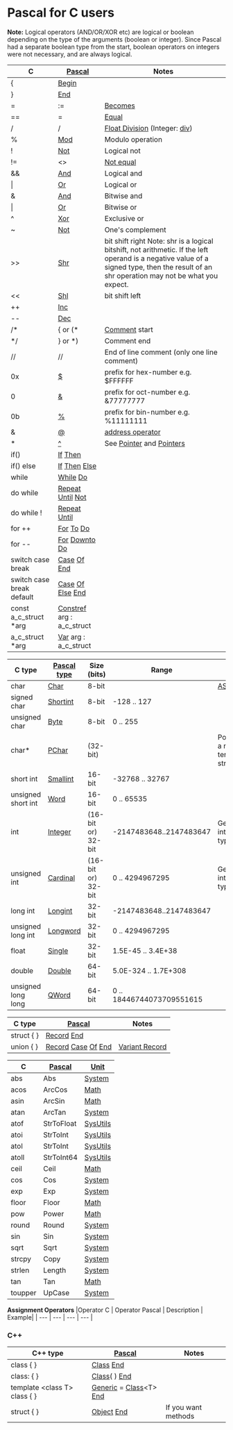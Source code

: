 Pascal for C users
==================

**Note:** Logical operators (AND/OR/XOR etc) are logical or boolean depending on the type of the arguments (boolean or integer). Since Pascal had a separate boolean type from the start, boolean operators on integers were not necessary, and are always logical.

| C   | [Pascal](https://wiki.freepascal.org/Pascal "Pascal") | Notes |
| --- | --- | --- |
| {   | [Begin](https://wiki.freepascal.org/Begin "Begin") |     |
| }   | [End](https://wiki.freepascal.org/End "End") |     |
| =   | :=  | [Becomes](https://wiki.freepascal.org/Becomes "Becomes") |
| ==  | =   | [Equal](https://wiki.freepascal.org/Equal "Equal") |
| /   | /   | [Float Division](https://wiki.freepascal.org/Slash "Slash") (Integer: [div](https://wiki.freepascal.org/Div "Div")) |
| %   | [Mod](https://wiki.freepascal.org/Mod "Mod") | Modulo operation |
| !   | [Not](https://wiki.freepascal.org/Not "Not") | Logical not |
| !=  | <>  | [Not equal](https://wiki.freepascal.org/Not_equal "Not equal") |
| &&  | [And](https://wiki.freepascal.org/And "And") | Logical and |
| \|  | [Or](https://wiki.freepascal.org/Or "Or") | Logical or |
| &   | [And](https://wiki.freepascal.org/And "And") | Bitwise and |
| \|  | [Or](https://wiki.freepascal.org/Or "Or") | Bitwise or |
| ^   | [Xor](https://wiki.freepascal.org/Xor "Xor") | Exclusive or |
| ~   | [Not](https://wiki.freepascal.org/Not "Not") | One's complement |
| >\> | [Shr](https://wiki.freepascal.org/Shr "Shr") | bit shift right   Note: shr is a logical bitshift, not arithmetic. If the left operand is a negative value of a signed type, then the result of an shr operation may not be what you expect. |
| <<  | [Shl](https://wiki.freepascal.org/Shl "Shl") | bit shift left |
| \+\+ | [Inc](https://wiki.freepascal.org/Inc "Inc") |     |
| \-\- | [Dec](https://wiki.freepascal.org/Dec "Dec") |     |
| /\* | { or (* | [Comment](https://wiki.freepascal.org/Comments "Comments") start |
| */  | } or *) | Comment end |
| //  | //  | End of line comment (only one line comment) |
| 0x  | [$](https://wiki.freepascal.org/Dollar_sign "Dollar sign") | prefix for hex-number e.g. $FFFFFF |
| 0   | [&](https://wiki.freepascal.org/%26 "&") | prefix for oct-number e.g. &77777777 |
| 0b  | [%](https://wiki.freepascal.org/Percent_sign "Percent sign") | prefix for bin-number e.g. %11111111 |
| &   | [@](https://wiki.freepascal.org/@ "@") | [address operator](https://wiki.freepascal.org/@ "@") |
| \*  | [ ^ ](https://wiki.freepascal.org/%5E"^") | See [Pointer](https://wiki.freepascal.org/Pointer "Pointer") and [Pointers](https://wiki.freepascal.org/Pointers "Pointers") |
| if() | [If](https://wiki.freepascal.org/If "If") [Then](https://wiki.freepascal.org/Then "Then") |     |
| if() else | [If](https://wiki.freepascal.org/If "If") [Then](https://wiki.freepascal.org/Then "Then") [Else](https://wiki.freepascal.org/Else "Else") |     |
| while | [While](https://wiki.freepascal.org/While "While") [Do](https://wiki.freepascal.org/Do "Do") |     |
| do while | [Repeat](https://wiki.freepascal.org/Repeat "Repeat") [Until](https://wiki.freepascal.org/Until "Until") [Not](https://wiki.freepascal.org/Not "Not") |     |
| do while ! | [Repeat](https://wiki.freepascal.org/Repeat "Repeat") [Until](https://wiki.freepascal.org/Until "Until") |     |
| for ++ | [For](https://wiki.freepascal.org/For "For") [To](https://wiki.freepascal.org/To "To") [Do](https://wiki.freepascal.org/Do "Do") |     |
| for -- | [For](https://wiki.freepascal.org/For "For") [Downto](https://wiki.freepascal.org/Downto "Downto") [Do](https://wiki.freepascal.org/Do "Do") |     |
| switch case break | [Case](https://wiki.freepascal.org/Case "Case") [Of](https://wiki.freepascal.org/Of "Of") [End](https://wiki.freepascal.org/End "End") |     |
| switch case break default | [Case](https://wiki.freepascal.org/Case "Case") [Of](https://wiki.freepascal.org/Of "Of") [Else](https://wiki.freepascal.org/Else "Else") [End](https://wiki.freepascal.org/End "End") |     |
| const a\_c\_struct *arg | [Constref](https://wiki.freepascal.org/Constref "Constref") arg : a\_c\_struct |     |
| a\_c\_struct *arg | [Var](https://wiki.freepascal.org/Var "Var") arg : a\_c\_struct |     |

  

| C type | [Pascal](https://wiki.freepascal.org/Pascal "Pascal") [type](https://wiki.freepascal.org/Data_type "Data type") | Size (bits) | Range | Notes |
| --- | --- | --- | --- | --- |
| char | [Char](https://wiki.freepascal.org/Char "Char") | 8-bit |     | [ASCII](https://wiki.freepascal.org/ASCII "ASCII") |
| signed char | [Shortint](https://wiki.freepascal.org/Shortint "Shortint") | 8-bit | -128 .. 127 |     |
| unsigned char | [Byte](https://wiki.freepascal.org/Byte "Byte") | 8-bit | 0 .. 255 |     |
| char* | [PChar](https://wiki.freepascal.org/PChar "PChar") | (32-bit) |     | Pointer to a null-terminated string |
| short int | [Smallint](https://wiki.freepascal.org/Smallint "Smallint") | 16-bit | -32768 .. 32767 |     |
| unsigned short int | [Word](https://wiki.freepascal.org/Word "Word") | 16-bit | 0 .. 65535 |     |
| int | [Integer](https://wiki.freepascal.org/Integer "Integer") | (16-bit or) 32-bit | -2147483648..2147483647 | Generic integer types |
| unsigned int | [Cardinal](https://wiki.freepascal.org/Cardinal "Cardinal") | (16-bit or) 32-bit | 0 .. 4294967295 | Generic integer types |
| long int | [Longint](https://wiki.freepascal.org/Longint "Longint") | 32-bit | -2147483648..2147483647 |     |
| unsigned long int | [Longword](https://wiki.freepascal.org/Longword "Longword") | 32-bit | 0 .. 4294967295 |     |
| float | [Single](https://wiki.freepascal.org/Single "Single") | 32-bit | 1.5E-45 .. 3.4E+38 |     |
| double | [Double](https://wiki.freepascal.org/Double "Double") | 64-bit | 5.0E-324 .. 1.7E+308 |     |
| unsigned long long | [QWord](https://wiki.freepascal.org/QWord "QWord")| 64-bit | 0 .. 18446744073709551615 | 
  

| C type | [Pascal](https://wiki.freepascal.org/Pascal "Pascal") | Notes |
| --- | --- | --- |
| struct { } | [Record](https://wiki.freepascal.org/Record "Record") [End](https://wiki.freepascal.org/End "End") |     |
| union { } | [Record](https://wiki.freepascal.org/Record "Record") [Case](https://wiki.freepascal.org/Case "Case") [Of](https://wiki.freepascal.org/Of "Of") [End](https://wiki.freepascal.org/End "End") | [Variant Record](https://wiki.freepascal.org/Case#Variant_Record "Case") |





| C   | [Pascal](https://wiki.freepascal.org/Pascal "Pascal") | [Unit](https://wiki.freepascal.org/Unit "Unit") |
| --- | --- | --- |
| abs | Abs | [System](https://wiki.freepascal.org/System_unit "System unit") |
| acos | ArcCos | [Math](https://wiki.freepascal.org/index.php?title=Math_unit&action=edit&redlink=1 "Math unit (page does not exist)") |
| asin | ArcSin | [Math](https://wiki.freepascal.org/index.php?title=Math_unit&action=edit&redlink=1 "Math unit (page does not exist)") |
| atan | ArcTan | [System](https://wiki.freepascal.org/System_unit "System unit") |
| atof | StrToFloat | [SysUtils](https://wiki.freepascal.org/sysutils "sysutils") |
| atoi | StrToInt | [SysUtils](https://wiki.freepascal.org/sysutils "sysutils") |
| atol | StrToInt | [SysUtils](https://wiki.freepascal.org/sysutils "sysutils") |
| atoll | StrToInt64 | [SysUtils](https://wiki.freepascal.org/sysutils "sysutils") |
| ceil | Ceil | [Math](https://wiki.freepascal.org/index.php?title=Math_unit&action=edit&redlink=1 "Math unit (page does not exist)") |
| cos | Cos | [System](https://wiki.freepascal.org/System_unit "System unit") |
| exp | Exp | [System](https://wiki.freepascal.org/System_unit "System unit") |
| floor | Floor | [Math](https://wiki.freepascal.org/index.php?title=Math_unit&action=edit&redlink=1 "Math unit (page does not exist)") |
| pow | Power | [Math](https://wiki.freepascal.org/index.php?title=Math_unit&action=edit&redlink=1 "Math unit (page does not exist)") |
| round | Round | [System](https://wiki.freepascal.org/System_unit "System unit") |
| sin | Sin | [System](https://wiki.freepascal.org/System_unit "System unit") |
| sqrt | Sqrt | [System](https://wiki.freepascal.org/System_unit "System unit") |
| strcpy | Copy | [System](https://wiki.freepascal.org/System_unit "System unit") |
| strlen | Length | [System](https://wiki.freepascal.org/System_unit "System unit") |
| tan | Tan | [Math](https://wiki.freepascal.org/index.php?title=Math_unit&action=edit&redlink=1 "Math unit (page does not exist)") |
| toupper | UpCase | [System](https://wiki.freepascal.org/System_unit "System unit") |

**Assignment Operators** 
|Operator C | Operator Pascal | Description | Example|
| --- | --- | --- | --- |

### C++

| C++ type | [Pascal](https://wiki.freepascal.org/Pascal "Pascal") | Notes |
| --- | --- | --- |
| class { } | [Class](https://wiki.freepascal.org/Class "Class") [End](https://wiki.freepascal.org/End "End") |     |
| class: { } | [Class](https://wiki.freepascal.org/Class "Class")( ) [End](https://wiki.freepascal.org/End "End") |     |
| template &lt;class T&gt; class { } | [Generic](https://wiki.freepascal.org/index.php?title=Generic&action=edit&redlink=1 "Generic (page does not exist)") = [Class](https://wiki.freepascal.org/Class "Class")&lt;T&gt; [End](https://wiki.freepascal.org/End "End") |     |
| struct { } | [Object](https://wiki.freepascal.org/Object "Object") [End](https://wiki.freepascal.org/End "End") | If you want methods |
